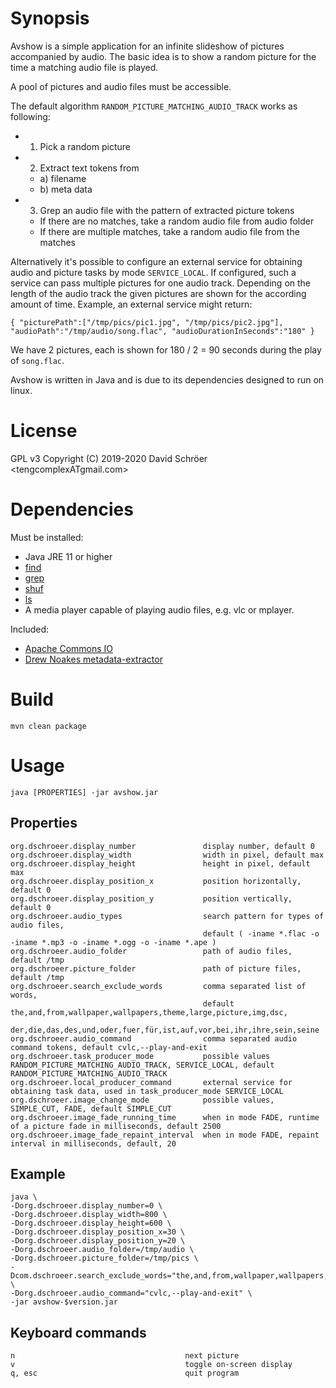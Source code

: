 # Synopsis
Avshow is a simple application for an infinite slideshow of pictures accompanied by audio.
The basic idea is to show a random picture for the time a matching audio file is played.

A pool of pictures and audio files must be accessible.

The default algorithm `RANDOM_PICTURE_MATCHING_AUDIO_TRACK` works as following:
* 1) Pick a random picture
* 2) Extract text tokens from
    * a) filename
    * b) meta data
* 3) Grep an audio file with the pattern of extracted picture tokens
    * If there are no matches, take a random audio file from audio folder
    * If there are multiple matches, take a random audio file from the matches

Alternatively it's possible to configure an external service for obtaining audio and picture tasks by mode `SERVICE_LOCAL`.
If configured, such a service can pass multiple pictures for one audio track.
Depending on the length of the audio track the given pictures are shown for the according amount of time.
Example, an external service might return:

```
{ "picturePath":["/tmp/pics/pic1.jpg", "/tmp/pics/pic2.jpg"], "audioPath":"/tmp/audio/song.flac", "audioDurationInSeconds":"180" }
```

We have 2 pictures, each is shown for 180 / 2 = 90 seconds during the play of `song.flac`.

Avshow is written in Java and is due to its dependencies designed to run on linux.

# License
GPL v3 Copyright (C) 2019-2020  David Schröer <tengcomplexATgmail.com>

# Dependencies
Must be installed:
* Java JRE 11 or higher
* [find](https://www.gnu.org/software/findutils/)
* [grep](https://www.gnu.org/software/grep/)
* [shuf](https://www.gnu.org/software/coreutils/)
* [ls](https://www.gnu.org/software/coreutils/)
* A media player capable of playing audio files, e.g. vlc or mplayer.

Included:
* [Apache Commons IO](https://github.com/apache/commons-io)
* [Drew Noakes metadata-extractor](https://github.com/drewnoakes/metadata-extractor)

# Build
```
mvn clean package
```

# Usage
```
java [PROPERTIES] -jar avshow.jar
```

## Properties
```
org.dschroeer.display_number               display number, default 0
org.dschroeer.display_width                width in pixel, default max
org.dschroeer.display_height               height in pixel, default max
org.dschroeer.display_position_x           position horizontally, default 0
org.dschroeer.display_position_y           position vertically, default 0
org.dschroeer.audio_types                  search pattern for types of audio files, 
                                           default ( -iname *.flac -o -iname *.mp3 -o -iname *.ogg -o -iname *.ape )
org.dschroeer.audio_folder                 path of audio files, default /tmp
org.dschroeer.picture_folder               path of picture files, default /tmp
org.dschroeer.search_exclude_words         comma separated list of words,
                                           default the,and,from,wallpaper,wallpapers,theme,large,picture,img,dsc,
                                           der,die,das,des,und,oder,fuer,für,ist,auf,vor,bei,ihr,ihre,sein,seine
org.dschroeer.audio_command                comma separated audio command tokens, default cvlc,--play-and-exit
org.dschroeer.task_producer_mode           possible values RANDOM_PICTURE_MATCHING_AUDIO_TRACK, SERVICE_LOCAL, default RANDOM_PICTURE_MATCHING_AUDIO_TRACK
org.dschroeer.local_producer_command       external service for obtaining task data, used in task_producer_mode SERVICE_LOCAL
org.dschroeer.image_change_mode            possible values, SIMPLE_CUT, FADE, default SIMPLE_CUT
org.dschroeer.image_fade_running_time      when in mode FADE, runtime of a picture fade in milliseconds, default 2500
org.dschroeer.image_fade_repaint_interval  when in mode FADE, repaint interval in milliseconds, default, 20
```

## Example
```
java \
-Dorg.dschroeer.display_number=0 \
-Dorg.dschroeer.display_width=800 \
-Dorg.dschroeer.display_height=600 \
-Dorg.dschroeer.display_position_x=30 \
-Dorg.dschroeer.display_position_y=20 \
-Dorg.dschroeer.audio_folder=/tmp/audio \
-Dorg.dschroeer.picture_folder=/tmp/pics \
-Dcom.dschroeer.search_exclude_words="the,and,from,wallpaper,wallpapers,theme,large,picture" \
-Dorg.dschroeer.audio_command="cvlc,--play-and-exit" \
-jar avshow-$version.jar
```

## Keyboard commands
```
n                                      next picture
v                                      toggle on-screen display
q, esc                                 quit program
```
